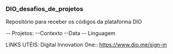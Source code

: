 ### DIO_desafios_de_projetos
Repositório para receber os códigos da plataforma DIO

 -- Projetos:        --Contexto    --Data    -- Linguagem

LINKS UTÉIS:
Digital Innovation One::  https://www.dio.me/sign-in
